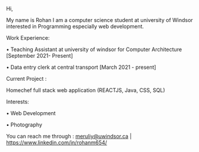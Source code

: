 Hi,

My name is Rohan I am a computer science student at university of Windsor interested in Programming especially web development.

Work Experience: 

•	Teaching Assistant at university of windsor for Computer Architecture [September 2021- Present]

•	Data entry clerk at central transport [March 2021 - present] 


Current Project :

Homechef full stack web application (REACTJS, Java, CSS, SQL)

Interests: 

•	Web Development

•	Photography

You can reach me through : meruliy@uwindsor.ca | https://www.linkedin.com/in/rohanm654/

